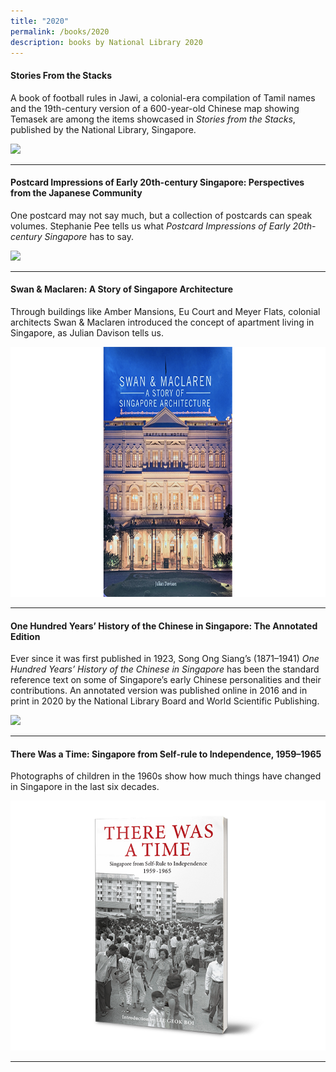 ```yaml
---
title: "2020"
permalink: /books/2020
description: books by National Library 2020
---
```

#### <a target="_blank" href="/vol-16/issue-4/jan-mar-2021/stacks" style="text-decoration: none; font-weight: bold;">Stories From the Stacks</a>
<p>A book of football rules in Jawi, a colonial-era compilation of Tamil names and the 19th-century version of a 600-year-old Chinese map showing Temasek are among the items showcased in <i>Stories from the Stacks</i>, published by the National Library, Singapore. </p>
<img style="height:400px; width:auto" src="/images/Vol-16-issue-4/stacks/StoriesfromtheStacks.png">
<hr>

#### <a target="_blank" href="/vol-16/issue-1/apr-jun-2020/history-through-postcards" style="text-decoration: none; font-weight: bold;">Postcard Impressions of Early 20th-century Singapore: Perspectives from the Japanese Community</a> 
<p>One postcard may not say much, but a collection of postcards can speak volumes. Stephanie Pee tells us what <i>Postcard Impressions of Early 20th-century Singapore</i> has to say.</p> 
<img style="height:400px; width:auto" src="/images/Vol-16-issue-1%2FPostcards/Lim_Shao_Bin_mockup.png"> 
<hr>

#### <a target="_blank" href="/vol-17/issue-2/jul-sep-2021/swanandmaclaren" style="text-decoration: none; font-weight: bold;">Swan &amp; Maclaren: A Story of Singapore Architecture</a> 
<p>Through buildings like Amber Mansions, Eu Court and Meyer Flats, colonial architects Swan &amp; Maclaren introduced the concept of apartment living in Singapore, as Julian Davison tells us.</p> 
<img src="/images/vol-17-issue-2/mansions/SwanMaclaren.png" style="height:400px; width:auto">
<hr>

#### <a target="_blank" href="/vol-16/issue-1/apr-jun-2020/king" style="text-decoration: none; font-weight: bold;">One Hundred Years’ History of the Chinese in Singapore: The Annotated Edition </a> 
<p>Ever since it was first published in 1923, Song Ong Siang’s (1871–1941) <i>One Hundred Years’ History of the Chinese in Singapore</i> has been the standard reference text on some of Singapore’s early Chinese personalities and their contributions. An annotated version was published online in 2016 and in print in 2020 by the National Library Board and World Scientific Publishing.</p> 
<img style="height:400px; width:auto" src="/images/Vol-16-issue-1%2Fking/One-hundred-book-mockup.png"> 
<hr>


#### <a target="_blank" href="/vol-16/issue-4/jan-mar-2021/young-ones" style="text-decoration: none; font-weight: bold;">There Was a Time: Singapore from Self-rule to Independence, 1959–1965</a> 
<p> Photographs of children in the 1960s show how much things have changed in Singapore in the last six decades.</p> 
<img style="height:400px; width:auto" src="/images/Vol-16-issue-4/youngones/Therewasatime_Cover.png">

<hr>